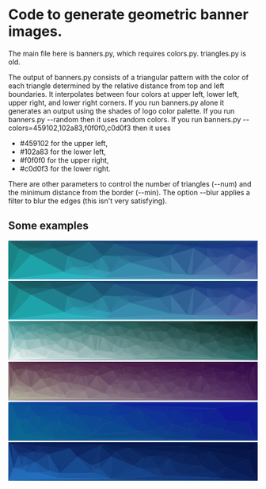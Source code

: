 # Code to generate geometric banner images.

The main file here is banners.py, which requires colors.py. triangles.py is old.

The output of banners.py consists of a triangular pattern with the
color of each triangle determined by the relative distance from top
and left boundaries. It interpolates between four colors at upper
left, lower left, upper right, and lower right corners. If you run
banners.py alone it generates an output using the shades of logo color
palette. If you run banners.py --random then it uses random colors.
If you run banners.py --colors=459102,102a83,f0f0f0,c0d0f3 then it
uses

* #459102 for the upper left,
* #102a83 for the lower left,
* #f0f0f0 for the upper right,
* #c0d0f3 for the lower right.

There are other parameters to control the number of triangles (--num)
and the minimum distance from the border (--min). The option --blur applies
a filter to blur the edges (this isn't very satisfying).

## Some examples
![examples/banner.svg](examples/banner.svg)
![examples/banner11.svg](examples/banner.svg)
![examples/banner4.svg](examples/banner4.svg)
![examples/banner7.svg](examples/banner7.svg)
![examples/banner8.svg](examples/banner8.svg)
![examples/banner9.svg](examples/banner9.svg)
